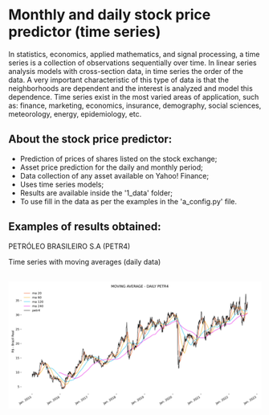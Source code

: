 # Monthly and daily stock price predictor (time series)
In statistics, economics, applied mathematics, and signal processing, a time series is a collection of observations sequentially over time. In linear series analysis models with cross-section data, in time series the order of the data. A very important characteristic of this type of data is that the neighborhoods are dependent and the interest is analyzed and model this dependence. Time series exist in the most varied areas of application, such as: finance, marketing, economics, insurance, demography, social sciences, meteorology, energy, epidemiology, etc.

## About the stock price predictor:
* Prediction of prices of shares listed on the stock exchange;
* Asset price prediction for the daily and monthly period;
* Data collection of any asset available on Yahoo! Finance;
* Uses time series models;
* Results are available inside the '1_data' folder;
* To use fill in the data as per the examples in the 'a_config.py' file.

## Examples of results obtained:

PETRÓLEO BRASILEIRO  S.A (PETR4)

Time series with moving averages (daily data)

<p align="center">
	<br />
 	<img src="/1_data/petr4/daily/results/petr4_1.1_moving_average_daily.jpg" width="600" />
	<br />
	<br />
</p>
